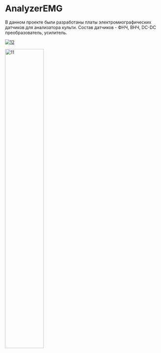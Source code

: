 # AnalyzerEMG

В данном проекте были разработаны платы электромиографических датчиков для анализатора культи.
Состав датчиков - ФНЧ, ВНЧ, DC-DC преобразователь, усилитель.

<a href="https://ibb.co/7r61XGM"><img src="https://i.ibb.co/3SLC706/12.png" alt="12" border="0"></a>

<a href="https://ibb.co/dcjcjMP"><img src="https://i.ibb.co/59G9G4r/11.png" alt="11" border="0" width="50%"></a>
